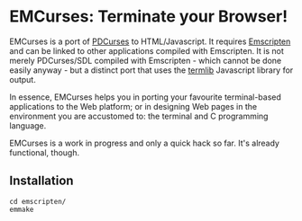 # EMCurses: Terminate your Browser!

EMCurses is a port of [PDCurses](http://pdcurses.sourceforge.net/) to HTML/Javascript.
It requires [Emscripten](https://github.com/kripken/emscripten) and can be linked to
other applications compiled with Emscripten.
It is not merely PDCurses/SDL compiled with Emscripten - which cannot be done easily
anyway - but a distinct port that uses the [termlib](http://www.masswerk.at/termlib/)
Javascript library for output.

In essence, EMCurses helps you in porting your favourite terminal-based applications to
the Web platform; or in designing Web pages in the environment you are accustomed to:
the terminal and C programming language.

EMCurses is a work in progress and only a quick hack so far.
It's already functional, though.

## Installation

    cd emscripten/
    emmake
